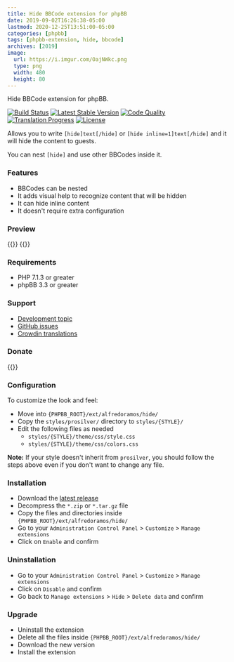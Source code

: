 ```yaml
---
title: Hide BBCode extension for phpBB
date: 2019-09-02T16:26:38-05:00
lastmod: 2020-12-25T13:51:00-05:00
categories: [phpbb]
tags: [phpbb-extension, hide, bbcode]
archives: [2019]
image:
  url: https://i.imgur.com/OajNWkc.png
  type: png
  width: 480
  height: 80
---
```

Hide BBCode extension for phpBB.

[![Build Status](https://img.shields.io/github/workflow/status/AlfredoRamos/phpbb-ext-hide/GitHub%20Actions%20CI?style=flat-square)](https://github.com/AlfredoRamos/phpbb-ext-hide/actions)
[![Latest Stable Version](https://img.shields.io/github/tag/AlfredoRamos/phpbb-ext-hide.svg?label=stable&style=flat-square)](https://github.com/AlfredoRamos/phpbb-ext-hide/releases)
[![Code Quality](https://img.shields.io/codacy/grade/5de75f922b4f4eae90615728e908c1c7.svg?style=flat-square)](https://app.codacy.com/gh/AlfredoRamos/phpbb-ext-hide/dashboard)
[![Translation Progress](https://badges.crowdin.net/phpbb-ext-hide/localized.svg)](https://crowdin.com/project/phpbb-ext-hide)
[![License](https://img.shields.io/github/license/AlfredoRamos/phpbb-ext-hide.svg?style=flat-square)](https://raw.githubusercontent.com/AlfredoRamos/phpbb-ext-hide/master/license.txt)

Allows you to write `[hide]text[/hide]` or `[hide inline=1]text[/hide]` and it will hide the content to guests.

You can nest `[hide]` and use other BBCodes inside it.

<!--more-->
### Features

- BBCodes can be nested
- It adds visual help to recognize content that will be hidden
- It can hide inline content
- It doesn't require extra configuration

### Preview

{{<preview src="https://i.imgur.com/OajNWkc.png" alt="Content as logged-in user" imgclass="img-fluid d-block mx-auto mb-3">}}
{{<preview src="https://i.imgur.com/xDbK3oU.png" alt="Content as guest" imgclass="img-fluid d-block mx-auto mb-3">}}

### Requirements

- PHP 7.1.3 or greater
- phpBB 3.3 or greater

### Support

- [Development topic](https://www.phpbb-es.com/foro/viewtopic.php?t=42374)
- [GitHub issues](https://github.com/AlfredoRamos/phpbb-ext-hide/issues)
- [Crowdin translations](https://crowdin.com/project/phpbb-ext-hide)

### Donate

{{<donate>}}

### Configuration

To customize the look and feel:

- Move into `{PHPBB_ROOT}/ext/alfredoramos/hide/`
- Copy the `styles/prosilver/` directory to `styles/{STYLE}/`
- Edit the following files as needed
	- `styles/{STYLE}/theme/css/style.css`
	- `styles/{STYLE}/theme/css/colors.css`

**Note:** If your style doesn't inherit from `prosilver`, you should follow the steps above even if you don't want to change any file.

### Installation

- Download the [latest release](https://github.com/AlfredoRamos/phpbb-ext-hide/releases)
- Decompress the `*.zip` or `*.tar.gz` file
- Copy the files and directories inside `{PHPBB_ROOT}/ext/alfredoramos/hide/`
- Go to your `Administration Control Panel` > `Customize` > `Manage extensions`
- Click on `Enable` and confirm

### Uninstallation

- Go to your `Administration Control Panel` > `Customize` > `Manage extensions`
- Click on `Disable` and confirm
- Go back to `Manage extensions` > `Hide` > `Delete data` and confirm

### Upgrade

- Uninstall the extension
- Delete all the files inside `{PHPBB_ROOT}/ext/alfredoramos/hide/`
- Download the new version
- Install the extension
